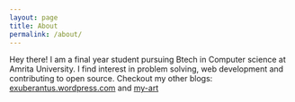 ```yaml
---
layout: page
title: About
permalink: /about/
---
```


Hey there! I am a final year student pursuing Btech in Computer science at Amrita University. I find interest in problem solving, web development and contributing to open source. 
Checkout my other blogs: [exuberantus.wordpress.com](https://exuberantus.wordpress.com/) and [my-art](https://myartwork22752934225.wordpress.com/2017/12/06/first-blog-post/)
